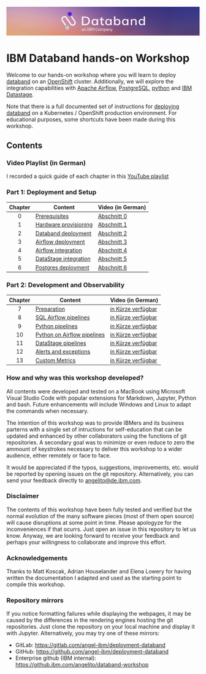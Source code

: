 
![](./pictures/databand1.png)

# IBM Databand hands-on Workshop

Welcome to our hands-on workshop where you will learn to deploy [databand](https://databand.ai/) on an [OpenShift](https://www.redhat.com/en/technologies/cloud-computing/openshift) cluster. Additionally, we will explore the integration capabilities with [Apache Airflow](https://airflow.apache.org/), [PostgreSQL](https://www.postgresql.org/), [python](https://www.python.org/) and [IBM Datastage](https://www.ibm.com/products/datastage).

Note that there is a full documented set of instructions for [deploying databand](https://docs.databand.ai/docs/installing-databand-in-kubernetes-cluster) on a Kubernetes / OpenShift production environment. For educational purposes, some shortcuts have been made during this workshop.

## Contents

### Video Playlist (in German)

I recorded a quick guide of each chapter in this [YouTube playlist](https://youtube.com/playlist?list=PLa8RtivAledWdZsEzl34UUY_Eephzj7pZ)

### Part 1: Deployment and Setup

| Chapter   | Content                                                   | Video (in German)                           |
| :--------:|-----------------------------------------------------------|---------------------------------------------|
| 0         | [Prerequisites](./jupyter/0_prerequisites.ipynb)          |[Abschnitt 0](https://youtu.be/qXYpGCiDJnQ)  |
| 1         | [Hardware provisioning](./jupyter/1_provisioning.ipynb)   |[Abschnitt 1](https://youtu.be/pyn_ZG-_NW8)  |
| 2         | [Databand deployment](./jupyter/2_databand_deploy.ipynb)  |[Abschnitt 2](https://youtu.be/I7wjO_Ucqx0)  |
| 3         | [Airflow deployment](./jupyter/3_airflow_deploy.ipynb)    |[Abschnitt 3](https://youtu.be/4n49O8ZCrno)  |
| 4         | [Airflow integration](./jupyter/4_airflow_int.ipynb)      |[Abschnitt 4](https://youtu.be/RSnTgBpFd24)  |
| 5         | [DataStage integration](./jupyter/5_datastage_int.ipynb)  |[Abschnitt 5](https://youtu.be/8OZt0w2OGTY)  |
| 6         | [Postgres deployment](./jupyter/6_postgres_deploy.ipynb)  |[Abschnitt 6](https://youtu.be/4Ki8IQpGR8U)  |

### Part 2: Development and Observability

| Chapter   | Content                                                            | Video (in German)                   |
| :--------:|--------------------------------------------------------------------|-------------------------------------|
| 7         | [Preparation](./jupyter/7_dags_dev.ipynb)                          |[in Kürze verfügbar]()  |
| 8         | [SQL Airflow pipelines](./jupyter/8_SQL_dag_dev.ipynb)             |[in Kürze verfügbar]()  |
| 9         | [Python pipelines](./jupyter/9_python_dag_dev.ipynb)               |[in Kürze verfügbar]()  |
| 10        | [Python on Airflow pipelines](./jupyter/10_py_air_dag_dev.ipynb)   |[in Kürze verfügbar]()  |
| 11        | [DataStage pipelines](./jupyter/11_datastage_dev.ipynb)            |[in Kürze verfügbar]()  |
| 12        | [Alerts and exceptions](./jupyter/12_alerts_dev.ipynb)             |[in Kürze verfügbar]()  |
| 13        | [Custom Metrics](./jupyter/13_alerts_dev.ipynb)                    |[in Kürze verfügbar]()  |

### How and why was this workshop developed?

All contents were developed and tested on a MacBook using Microsoft Visual Studio Code with popular extensions for Markdown, Jupyter, Python and bash. Future enhancements will include Windows and Linux to adapt the commands when necessary.

The intention of this workshop was to provide IBMers and its business parterns with a single set of intructions for self-education that can be updated and enhanced by other collaborators using the functions of git repositories. A secondary goal was to minimize or even reduce to zero the ammount of keystrokes necessary to deliver this workshop to a wider audience, either remotely or face to face.

It would be appreciated if the typos, suggestions, improvements, etc. would be reported by opening issues on the git repository. Alternatively, you can send your feedback directly to angelito@de.ibm.com.

### Disclaimer

The contents of this workshop have been fully tested and verified but the normal evolution of the many software pieces (most of them open source) will cause disruptions at some point in time. Please apologyze for the inconveniences if that ocurrs. Just open an issue in this repository to let us know. Anyway, we are looking forward to receive your feedback and perhaps your willingness to collaborate and improve this effort.

### Acknowledgements

Thanks to Matt Koscak, Adrian Houselander and Elena Lowery for having written the documentation I adapted and used as the starting point to compile this workshop.

### Repository mirrors

If you notice formatting failures while displaying the webpages, it may be caused by the differences in the rendering engines hosting the git repositories. Just clone the repository on your local machine and display it with Jupyter. Alternatively, you may try one of these mirrors:

- GitLab: https://gitlab.com/angel-ibm/deployment-databand
- GitHub: https://github.com/angel-ibm/deployment-databand
- Enterprise github (IBM internal): https://github.ibm.com/angelito/databand-workshop